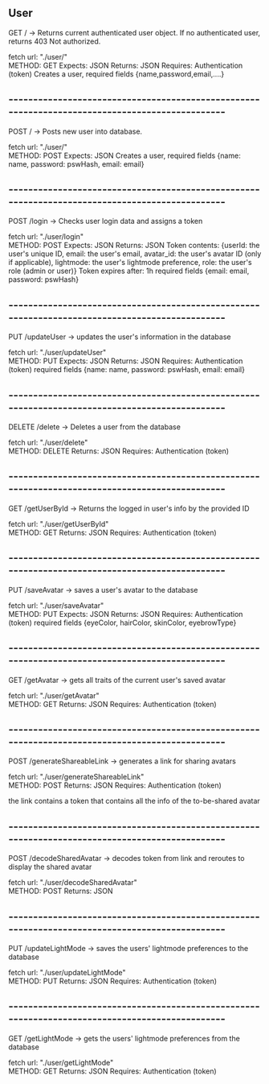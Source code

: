 
## User

GET / -> Returns current authenticated user object. If no authenticated user, returns 403 Not authorized.

fetch url: "./user/"  
METHOD: GET
Expects: JSON
Returns: JSON <!-- TODO: definer hva som er i JSON -->
Requires: Authentication (token)
Creates a user, required fields {name,password,email,....}

## -----------------------------------------------------------------------------------------------

POST / -> Posts new user into database.

fetch url: "./user/"  
METHOD: POST
Expects: JSON
Creates a user, 
required fields {name:      name,
                password:   pswHash,
                email:      email}
## -----------------------------------------------------------------------------------------------
POST /login -> Checks user login data and assigns a token

fetch url: "./user/login"  
METHOD: POST
Expects: JSON
Returns: JSON 
Token contents: {userId: the user's unique ID,
                email: the user's email,
                avatar_id: the user's avatar ID (only if applicable),
                lightmode: the user's lightmode preference,
                role: the user's role (admin or user)}
Token expires after: 1h
required fields {email:      email,
                password:   pswHash}


## -----------------------------------------------------------------------------------------------
PUT /updateUser -> updates the user's information in the database

fetch url: "./user/updateUser"  
METHOD: PUT
Expects: JSON
Returns: JSON 
Requires: Authentication (token)
required fields {name:      name,
                password:   pswHash,
                email:      email}

## -----------------------------------------------------------------------------------------------
DELETE /delete -> Deletes a user from the database

fetch url: "./user/delete"  
METHOD: DELETE
Returns: JSON 
Requires: Authentication (token)

## -----------------------------------------------------------------------------------------------
GET /getUserById -> Returns the logged in user's info by the provided ID

fetch url: "./user/getUserById"  
METHOD: GET
Returns: JSON 
Requires: Authentication (token)


## -----------------------------------------------------------------------------------------------
PUT /saveAvatar -> saves a user's avatar to the database

fetch url: "./user/saveAvatar"  
METHOD: PUT
Expects: JSON
Returns: JSON 
Requires: Authentication (token)
required fields {eyeColor,
                hairColor,
                skinColor,
                eyebrowType}


## -----------------------------------------------------------------------------------------------
GET /getAvatar -> gets all traits of the current user's saved avatar

fetch url: "./user/getAvatar"  
METHOD: GET
Returns: JSON 
Requires: Authentication (token)
## -----------------------------------------------------------------------------------------------
POST /generateShareableLink -> generates a link for sharing avatars

fetch url: "./user/generateShareableLink"  
METHOD: POST
Returns: JSON 
Requires: Authentication (token)

the link contains a token that contains all the info of the to-be-shared avatar

## -----------------------------------------------------------------------------------------------
POST /decodeSharedAvatar -> decodes token from link and reroutes to display the shared avatar

fetch url: "./user/decodeSharedAvatar"  
METHOD: POST
Returns: JSON 

## -----------------------------------------------------------------------------------------------
PUT /updateLightMode -> saves the users' lightmode preferences to the database

fetch url: "./user/updateLightMode"  
METHOD: PUT
Returns: JSON 
Requires: Authentication (token)

## -----------------------------------------------------------------------------------------------
GET /getLightMode -> gets the users' lightmode preferences from the database

fetch url: "./user/getLightMode"  
METHOD: GET
Returns: JSON 
Requires: Authentication (token)
